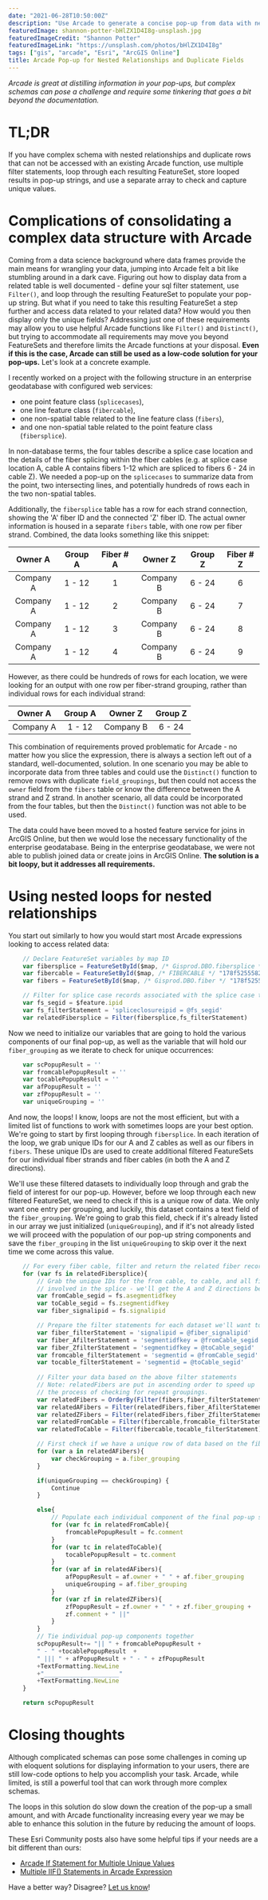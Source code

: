 ```yaml
---
date: "2021-06-28T10:50:00Z"
description: "Use Arcade to generate a concise pop-up from data with nested relationships and partially-duplicate rows."
featuredImage: shannon-potter-bHlZX1D4I8g-unsplash.jpg
featuredImageCredit: "Shannon Potter"
featuredImageLink: "https://unsplash.com/photos/bHlZX1D4I8g"
tags: ["gis", "arcade", "Esri", "ArcGIS Online"]
title: Arcade Pop-up for Nested Relationships and Duplicate Fields
---
```

_Arcade is great at distilling information in your pop-ups, but complex schemas can pose a challenge and require some tinkering that goes a bit beyond the documentation._

# TL;DR

If you have complex schema with nested relationships and duplicate rows that can not be accessed with an existing Arcade function, use multiple filter statements, loop through each resulting FeatureSet, store looped results in pop-up strings, and use a separate array to check and capture unique values.

# Complications of consolidating a complex data structure with Arcade

Coming from a data science background where data frames provide the main means for wrangling your data, jumping into Arcade felt a bit like stumbling around in a dark cave. Figuring out how to display data from a related table is well documented - define your sql filter statement, use `Filter()`, and loop through the resulting FeatureSet to populate your pop-up string. But what if you need to take this resulting FeatureSet a step further and access data related to your related data? How would you then display only the unique fields? Addressing just one of these requirements may allow you to use helpful Arcade functions like  `Filter()` and `Distinct()`, but trying to accommodate all requirements may move you beyond FeatureSets and therefore limits the Arcade functions at your disposal. **Even if this is the case, Arcade can still be used as a low-code solution for your pop-ups.** Let's look at a concrete example.

I recently worked on a project with the following structure in an enterprise geodatabase with configured web services:

- one point feature class (`splicecases`),
- one line feature class (`fibercable`), 
- one non-spatial table related to the line feature class (`fibers`), 
- and one non-spatial table related to the point feature class (`fibersplice`). 

In non-database terms, the four tables describe a splice case location and the details of the fiber splicing within the fiber cables (e.g. at splice case location A, cable A contains fibers 1-12 which are spliced to fibers 6 - 24 in cable Z). We needed a pop-up on the `splicecases` to summarize data from the point, two intersecting lines, and potentially hundreds of rows each in the two non-spatial tables.

Additionally, the `fibersplice` table has a row for each strand connection, showing the 'A' fiber ID and the connected 'Z' fiber ID. The actual owner information is housed in a separate `fibers` table, with one row per fiber strand. Combined, the data looks something like this snippet:

| Owner A|  Group A| Fiber # A  |  Owner Z |  Group Z | Fiber # Z |
|   :---:|  :----: |   :---:    |   :---:  |    :---: |   :---:   |
| Company A  | 1 - 12  | 1   | Company B   | 6 - 24   | 6         |
| Company A  | 1 - 12  | 2   | Company B   | 6 - 24   | 7         |
| Company A  | 1 - 12  | 3   | Company B   | 6 - 24   | 8         |
| Company A  | 1 - 12  | 4   | Company B   | 6 - 24   | 9         |

However, as there could be hundreds of rows for each location, we were looking for an output with one row per fiber-strand grouping, rather than individual rows for each individual strand:

| Owner A    |  Group A   | Owner Z    |  Group Z  |
|   :---:    |    :---:   |   :---:    |    :---:  |
| Company A  | 1 - 12     | Company B  | 6 - 24    |

This combination of requirements proved problematic for Arcade - no matter how you slice the expression, there is always a section left out of a standard, well-documented, solution. In one scenario you may be able to incorporate data from three tables and could use the `Distinct()` function to remove rows with duplicate `field_groupings`, but then could not access the `owner` field from the `fibers` table or know the difference between the A strand and Z strand. In another scenario, all data could be incorporated from the four tables, but then the `Distinct()` function was not able to be used.

The data could have been moved to a hosted feature service for joins in ArcGIS Online, but then we would lose the necessary functionality of the enterprise geodatabase. Being in the enterprise geodatabase, we were not able to publish joined data or create joins in ArcGIS Online. **The solution is a bit loopy, but it addresses all requirements.**

# Using nested loops for nested relationships

You start out similarly to how you would start most Arcade expressions looking to access related data:

```js
    // Declare FeatureSet variables by map ID
    var fibersplice = FeatureSetById($map, /* Gisprod.DBO.fibersplice */ "178f5255589-layer-5")
    var fibercable = FeatureSetById($map, /* FIBERCABLE */ "178f5255582-layer-3")
    var fibers = FeatureSetById($map, /* Gisprod.DBO.fiber */ "178f5255590-layer-6")

    // Filter for splice case records associated with the splice case the user clicks
    var fs_segid = $feature.ipid
    var fs_filterStatement = 'spliceclosureipid = @fs_segid'
    var relatedFibersplice = Filter(fibersplice,fs_filterStatement)
```

Now we need to initialize our variables that are going to hold the various components of our final pop-up, as well as the variable that will hold our `fiber_grouping` as we iterate to check for unique occurrences:

```js
    var scPopupResult = ''
    var fromcablePopupResult = ''
    var tocablePopupResult = ''
    var afPopupResult = ''
    var zfPopupResult = ''
    var uniqueGrouping = ''
```

And now, the loops! I know, loops are not the most efficient, but with a limited list of functions to work with sometimes loops are your best option. We're going to start by first looping through `fibersplice`. In each iteration of the loop, we grab unique IDs for our A and Z cables as well as our fibers in `fibers`.
These unique IDs are used to create additional filtered FeatureSets for our individual fiber strands and fiber cables (in both the A  and Z directions).

We'll use these filtered datasets to individually loop through and grab the field of interest for our pop-up. However, before we loop through each new filtered FeatureSet, we need to check if this is a unique row of data. We only want one entry per grouping, and luckily, this dataset contains a text field of the `fiber_grouping`. We're going to grab this field, check if it's already listed in our array we just initialized (`uniqueGrouping`), and if it's not already listed we will proceed with the population of our pop-up string components and save the `fiber_grouping` in the list `uniqueGrouping` to skip over it the next time we come across this value.

```js
    // For every fiber cable, filter and return the related fiber records
    for (var fs in relatedFibersplice){
        // Grab the unique IDs for the from cable, to cable, and all fiber strands 
        // involved in the splice - we'll get the A and Z directions below
        var fromCable_segid = fs.asegmentidfkey
        var toCable_segid = fs.zsegmentidfkey
        var fiber_signalipid = fs.signalipid

        // Prepare the filter statements for each dataset we'll want to access
        var fiber_filterStatement = 'signalipid = @fiber_signalipid'
        var fiber_AfilterStatement = 'segmentidfkey = @fromCable_segid' 
        var fiber_ZfilterStatement = 'segmentidfkey = @toCable_segid' 
        var fromcable_filterStatement = 'segmentid = @fromCable_segid'
        var tocable_filterStatement = 'segmentid = @toCable_segid'
    
        // Filter your data based on the above filter statements
        // Note: relatedFibers are put in ascending order to speed up
        // the process of checking for repeat groupings.
        var relatedFibers = OrderBy(Filter(fibers,fiber_filterStatement), 'fiber_grouping')
        var relatedAFibers = Filter(relatedFibers,fiber_AfilterStatement)
        var relatedZFibers = Filter(relatedFibers,fiber_ZfilterStatement)
        var relatedFromCable = Filter(fibercable,fromcable_filterStatement)
        var relatedToCable = Filter(fibercable,tocable_filterStatement)

        // First check if we have a unique row of data based on the fiber grouping field
        for (var a in relatedAFibers){
            var checkGrouping = a.fiber_grouping
        }

        if(uniqueGrouping == checkGrouping) {
            Continue
        }

        else{
            // Populate each individual component of the final pop-up string 
            for (var fc in relatedFromCable){
                fromcablePopupResult = fc.comment
            }
            for (var tc in relatedToCable){
                tocablePopupResult = tc.comment
            }
            for (var af in relatedAFibers){
                afPopupResult = af.owner + " " + af.fiber_grouping
                uniqueGrouping = af.fiber_grouping
            }
            for (var zf in relatedZFibers){
                zfPopupResult = zf.owner + " " + zf.fiber_grouping +
                zf.comment + " ||"
            }   
        }
        // Tie individual pop-up components together
        scPopupResult+= "|| " + fromcablePopupResult +
        " - " +tocablePopupResult  + 
        " ||| " + afPopupResult + " - " + zfPopupResult
        +TextFormatting.NewLine
        +"_____________________"
        +TextFormatting.NewLine
    }

    return scPopupResult
```
# Closing thoughts

Although complicated schemas can pose some challenges in coming up with eloquent solutions for displaying information to your users, there are still low-code options to help you accomplish your task. Arcade, while limited, is still a powerful tool that can work through more complex schemas.

The loops in this solution do slow down the creation of the pop-up a small amount, and with Arcade functionality increasing every year we may be able to enhance this solution in the future by reducing the amount of loops.

These Esri Community posts also have some helpful tips if your needs are a bit different than ours:

- [Arcade If Statement for Multiple Unique Values](https://community.esri.com/t5/developers-questions/arcade-if-statement-for-multiple-unique-values/m-p/589507#M3988)
- [Multiple IIF() Statements in Arcade Expression](https://community.esri.com/t5/arcgis-online-questions/multiple-iif-statements-in-arcade-expression/td-p/485731)

Have a better way? Disagree? [Let us know](https://github.com/merit-network/merit-network.github.io/issues)!